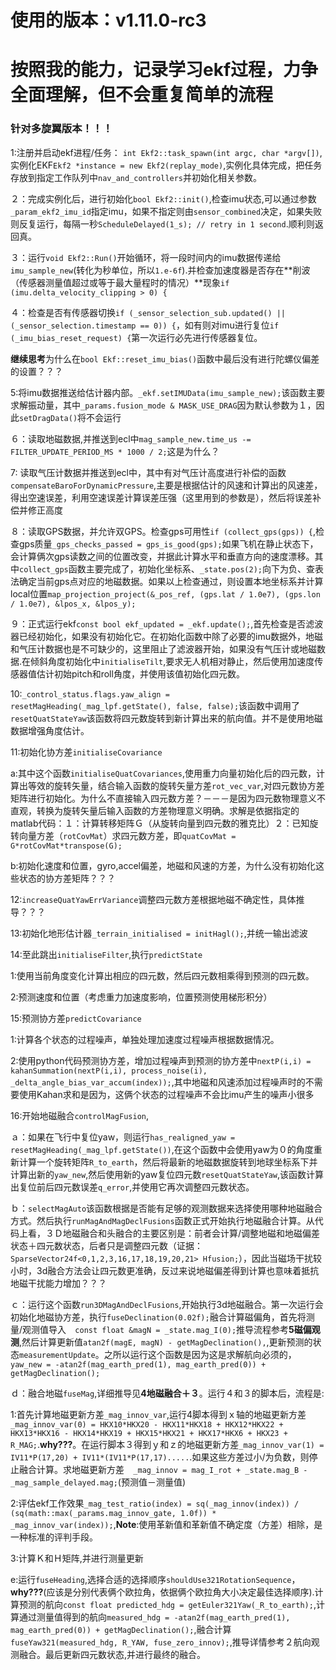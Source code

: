 # 使用的版本：v1.11.0-rc3

# 按照我的能力，记录学习ekf过程，力争全面理解，但不会重复简单的流程

### 针对多旋翼版本！！！

1:注册并启动ekf进程/任务： `int Ekf2::task_spawn(int argc, char *argv[])`,实例化EKF`Ekf2 *instance = new Ekf2(replay_mode)`,实例化具体完成，把任务存放到指定工作队列中`nav_and_controllers`并初始化相关参数。

２：完成实例化后，进行初始化`bool Ekf2::init()`,检查imu状态,可以通过参数`_param_ekf2_imu_id`指定imu，如果不指定则由`sensor_combined`决定，如果失败则反复运行，每隔一秒`ScheduleDelayed(1_s); // retry in 1 second`.顺利则返回真。

３：运行`void Ekf2::Run()`开始循环，将一段时间内的imu数据传递给`imu_sample_new`(转化为秒单位，所以`1.e-6f`).并检查加速度器是否存在**削波（传感器测量值超过或等于最大量程时的情况）**现象`if (imu.delta_velocity_clipping > 0) {`

４：检查是否有传感器切换`if (_sensor_selection_sub.updated() || (_sensor_selection.timestamp == 0)) {`，如有则对imu进行复位`if (_imu_bias_reset_request) {`第一次运行必先进行传感器复位。

**继续思考**为什么在`bool Ekf::reset_imu_bias()`函数中最后没有进行陀螺仪偏差的设置？？？

5:将imu数据推送给估计器内部。`_ekf.setIMUData(imu_sample_new);`该函数主要求解振动量，其中`_params.fusion_mode & MASK_USE_DRAG`因为默认参数为１，因此`setDragData()`将不会运行

６：读取地磁数据,并推送到ecl中`mag_sample_new.time_us -= FILTER_UPDATE_PERIOD_MS * 1000 / 2;`这是为什么？

7: 读取气压计数据并推送到ecl中，其中有对气压计高度进行补偿的函数`compensateBaroForDynamicPressure`,主要是根据估计的风速和计算出的风速差，得出空速误差，利用空速误差计算误差压强（这里用到的参数是），然后将误差补偿并修正高度

８：读取GPS数据，并允许双GPS。检查gps可用性`if (collect_gps(gps)) {`,检查gps质量`_gps_checks_passed = gps_is_good(gps);`如果飞机在静止状态下，会计算俩次gps读数之间的位置改变，并据此计算水平和垂直方向的速度漂移。其中`collect_gps`函数主要完成了，初始化坐标系、`_state.pos(2);`向下为负、查表法确定当前gps点对应的地磁数据。如果以上检查通过，则设置本地坐标系并计算local位置`map_projection_project(&_pos_ref, (gps.lat / 1.0e7), (gps.lon / 1.0e7), &lpos_x, &lpos_y);`

９：正式运行ekf`const bool ekf_updated = _ekf.update();`,首先检查是否滤波器已经初始化，如果没有初始化它。在初始化函数中除了必要的imu数据外，地磁和气压计数据也是不可缺少的，这里阻止了滤波器开始，如果没有气压计或地磁数据.在倾斜角度初始化中`initialiseTilt`,要求无人机相对静止，然后使用加速度传感器值估计初始pitch和roll角度，并使用该值初始化四元数。

10:`_control_status.flags.yaw_align = resetMagHeading(_mag_lpf.getState(), false, false);`该函数中调用了`resetQuatStateYaw`该函数将四元数旋转到新计算出来的航向值。并不是使用地磁数据增强角度估计。

11:初始化协方差`initialiseCovariance`

a:其中这个函数`initialiseQuatCovariances`,使用重力向量初始化后的四元数，计算出等效的旋转矢量，结合输入函数的旋转矢量方差`rot_vec_var`,对四元数协方差矩阵进行初始化。为什么不直接输入四元数方差？－－－是因为四元数物理意义不直观，转换为旋转矢量后输入函数的方差物理意义明确。求解是依据指定的matlab代码：１：计算转移矩阵Ｇ（从旋转向量到四元数的雅克比）２：已知旋转向量方差（`rotCovMat`）求四元数方差，即`quatCovMat = G*rotCovMat*transpose(G);`

b:初始化速度和位置，gyro,accel偏差，地磁和风速的方差，为什么没有初始化这些状态的协方差矩阵？？？

12:`increaseQuatYawErrVariance`调整四元数方差根据地磁不确定性，具体推导？？？

13:初始化地形估计器`_terrain_initialised = initHagl();`,并统一输出滤波

14:至此跳出`initialiseFilter`,执行`predictState`

1:使用当前角度变化计算出相应的四元数，然后四元数相乘得到预测的四元数。

2:预测速度和位置（考虑重力加速度影响，位置预测使用梯形积分）

15:预测协方差`predictCovariance`

1:计算各个状态的过程噪声，单独处理加速度过程噪声根据数据情况。

2:使用python代码预测协方差，增加过程噪声到预测的协方差中`nextP(i,i) = kahanSummation(nextP(i,i), process_noise(i), _delta_angle_bias_var_accum(index));`,其中地磁和风速添加过程噪声时的不需要使用Kahan求和是因为，这俩个状态的过程噪声不会比imu产生的噪声小很多



16:开始地磁融合`controlMagFusion`,

ａ：如果在飞行中复位yaw，则运行`has_realigned_yaw = resetMagHeading(_mag_lpf.getState())`,在这个函数中会使用yaw为０的角度重新计算一个旋转矩阵`R_to_earth`，然后将最新的地磁数据旋转到地球坐标系下并计算出新的`yaw_new`,然后使用新的yaw复位四元数`resetQuatStateYaw`,该函数计算出复位前后四元数误差`q_error`,并使用它再次调整四元数状态。

ｂ：`selectMagAuto`该函数根据是否能有足够的观测数据来选择使用哪种地磁融合方式。然后执行`runMagAndMagDeclFusions`函数正式开始执行地磁融合计算。从代码上看，３Ｄ地磁融合和头融合的主要区别是：前者会计算/调整地磁和地磁偏差状态＋四元数状态，后者只是调整四元数（证据：`SparseVector24f<0,1,2,3,16,17,18,19,20,21> Hfusion;`），因此当磁场干扰较小时，3d融合方法会让四元数更准确，反过来说地磁偏差得到计算也意味着抵抗地磁干扰能力增加？？？

ｃ：运行这个函数`run3DMagAndDeclFusions`,开始执行3d地磁融合。第一次运行会初始化地磁协方差，执行`fuseDeclination(0.02f);`融合计算磁偏角，首先将测量/观测值导入`	const float &magN = _state.mag_I(0);`推导流程参考**5磁偏观测**,然后计算更新值`atan2f(magE, magN) - getMagDeclination(),`,更新预测的状态`measurementUpdate`。之所以运行这个函数是因为这是求解航向必须的，`yaw_new = -atan2f(mag_earth_pred(1), mag_earth_pred(0)) + getMagDeclination();`

ｄ：融合地磁`fuseMag`,详细推导见**4地磁融合＋３**。运行４和３的脚本后，流程是:

1:首先计算地磁更新方差`_mag_innov_var`,运行4脚本得到ｘ轴的地磁更新方差`	_mag_innov_var(0) = HKX10*HKX20 - HKX11*HKX18 + HKX12*HKX22 + HKX13*HKX16 - HKX14*HKX19 + HKX15*HKX21 + HKX17*HKX6 + HKX23 + R_MAG;`.**why???**。在运行脚本３得到ｙ和ｚ的地磁更新方差`_mag_innov_var(1) = IV11*P(17,20) + IV11*(IV11*P(17,17).....`.如果这些方差过小/为负数，则停止融合计算。求地磁更新方差`	_mag_innov = mag_I_rot + _state.mag_B - _mag_sample_delayed.mag;`(预测值－测量值)

2:评估ekf工作效果`_mag_test_ratio(index) = sq(_mag_innov(index)) / (sq(math::max(_params.mag_innov_gate, 1.0f)) * _mag_innov_var(index));`,**Note**:使用革新值和革新值不确定度（方差）相除，是一种标准的评判手段。

3:计算Ｋ和Ｈ矩阵,并进行测量更新

e:运行`fuseHeading`,选择合适的选择顺序`shouldUse321RotationSequence`，**why???**(应该是分别代表俩个欧拉角，依据俩个欧拉角大小决定最佳选择顺序).计算预测的航向`const float predicted_hdg = getEuler321Yaw(_R_to_earth);`,计算通过测量值得到的航向`measured_hdg = -atan2f(mag_earth_pred(1), mag_earth_pred(0)) + getMagDeclination();`,融合计算`fuseYaw321(measured_hdg, R_YAW, fuse_zero_innov);`,推导详情参考２航向观测融合。最后更新四元数状态,并进行最终的融合。
